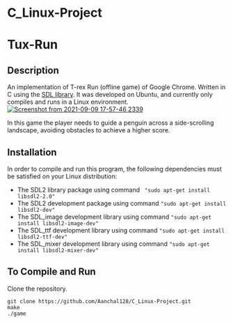 # C_Linux-Project

# Tux-Run

## [](https://github.com/Aanchal128/C_with_Linux/tree/master/Project#description)Description

An implementation of T-rex Run (offline game) of Google Chrome. Written in C using the  [SDL library](https://www.libsdl.org/). It was developed on Ubuntu, and currently only compiles and runs in a Linux environment. 
 [![Screenshot from 2021-09-09 17-57-46 2339](https://user-images.githubusercontent.com/55271996/132716618-7084f8e3-8a68-49e8-810e-953a1d553d04.png)](https://user-images.githubusercontent.com/55271996/132716618-7084f8e3-8a68-49e8-810e-953a1d553d04.png)
 
In this game the player needs to guide a penguin across a side-scrolling landscape, avoiding obstacles to achieve a higher score.
## [](https://github.com/Aanchal128/C_with_Linux/tree/master/Project#installation)Installation

In order to compile and run this program, the following dependencies must be satisfied on your Linux distribution:

-   The SDL2 library package using command
``` "sudo apt-get install libsdl2-2.0"```
-   The SDL2 development package using command
 ```"sudo apt-get install libsdl2-dev"```
-   The SDL_image development library using command
```"sudo apt-get install libsdl2-image-dev"```
-   The SDL_ttf development library using command
```"sudo apt-get install libsdl2-ttf-dev"```
-   The SDL_mixer development library using command
```"sudo apt-get install libsdl2-mixer-dev"```

## [](https://github.com/Aanchal128/C_with_Linux/tree/master/Project#specifications)To Compile and Run
Clone the repository.

```
git clone https://github.com/Aanchal128/C_Linux-Project.git
make
./game
```
